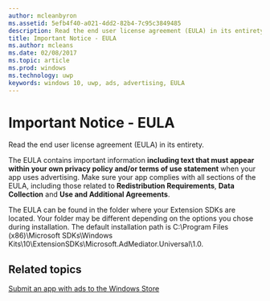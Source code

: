 ```yaml
---
author: mcleanbyron
ms.assetid: 5efb4f40-a021-4dd2-82b4-7c95c3849485
description: Read the end user license agreement (EULA) in its entirety for important information.
title: Important Notice - EULA
ms.author: mcleans
ms.date: 02/08/2017
ms.topic: article
ms.prod: windows
ms.technology: uwp
keywords: windows 10, uwp, ads, advertising, EULA
---
```


# Important Notice - EULA




Read the end user license agreement (EULA) in its entirety.

The EULA contains important information **including text that must appear within your own privacy policy and/or terms of use statement** when your app uses advertising. Make sure your app complies with all sections of the EULA, including those related to **Redistribution Requirements**, **Data Collection** and **Use and Additional Agreements**.

The EULA can be found in the folder where your Extension SDKs are located. Your folder may be different depending on the options you chose during installation. The default installation path is C:\\Program Files (x86)\\Microsoft SDKs\\Windows Kits\\10\\ExtensionSDKs\\Microsoft.AdMediator.Universal\\1.0.

## Related topics

[Submit an app with ads to the Windows Store](submit-an-app-with-ads-to-the-windows-store.md)

 

 
